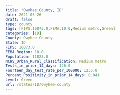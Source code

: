 ```yaml
---
title: "Owyhee County, ID"
date: 2021-05-26
draft: false
type: county
tags: [FIPS:16073.0,FEMA:10.0,Medium metro,Green]
categories: [ID]
County: Owyhee County
State: ID
FIPS: 16073.0
FEMA_Region: 10.0
Population: 11823.0
NCHS_Urban_Rural_Classification: Medium metro
Tests_in_prior_14_days: 146.0
Fourteen_day_test_rate_per_100000: 1235.0
Percent_Positivity_in_prior_14_days: 0.041
Level: Green
url: /states/ID/owyhee-county
---
```



